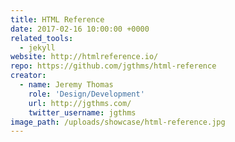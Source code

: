```yaml
---
title: HTML Reference
date: 2017-02-16 10:00:00 +0000
related_tools:
  - jekyll
website: http://htmlreference.io/
repo: https://github.com/jgthms/html-reference
creator:
  - name: Jeremy Thomas
    role: 'Design/Development'
    url: http://jgthms.com/
    twitter_username: jgthms
image_path: /uploads/showcase/html-reference.jpg
---
```

